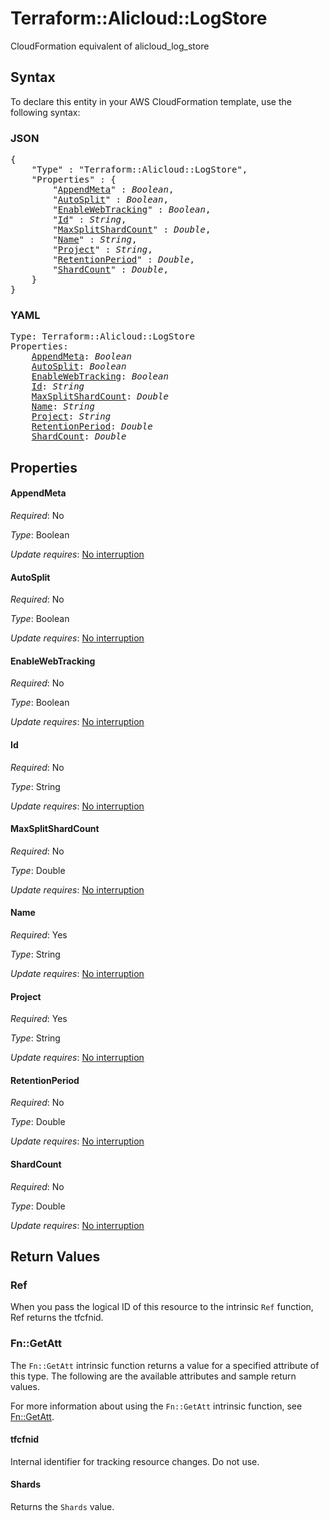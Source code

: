 # Terraform::Alicloud::LogStore

CloudFormation equivalent of alicloud_log_store

## Syntax

To declare this entity in your AWS CloudFormation template, use the following syntax:

### JSON

<pre>
{
    "Type" : "Terraform::Alicloud::LogStore",
    "Properties" : {
        "<a href="#appendmeta" title="AppendMeta">AppendMeta</a>" : <i>Boolean</i>,
        "<a href="#autosplit" title="AutoSplit">AutoSplit</a>" : <i>Boolean</i>,
        "<a href="#enablewebtracking" title="EnableWebTracking">EnableWebTracking</a>" : <i>Boolean</i>,
        "<a href="#id" title="Id">Id</a>" : <i>String</i>,
        "<a href="#maxsplitshardcount" title="MaxSplitShardCount">MaxSplitShardCount</a>" : <i>Double</i>,
        "<a href="#name" title="Name">Name</a>" : <i>String</i>,
        "<a href="#project" title="Project">Project</a>" : <i>String</i>,
        "<a href="#retentionperiod" title="RetentionPeriod">RetentionPeriod</a>" : <i>Double</i>,
        "<a href="#shardcount" title="ShardCount">ShardCount</a>" : <i>Double</i>,
    }
}
</pre>

### YAML

<pre>
Type: Terraform::Alicloud::LogStore
Properties:
    <a href="#appendmeta" title="AppendMeta">AppendMeta</a>: <i>Boolean</i>
    <a href="#autosplit" title="AutoSplit">AutoSplit</a>: <i>Boolean</i>
    <a href="#enablewebtracking" title="EnableWebTracking">EnableWebTracking</a>: <i>Boolean</i>
    <a href="#id" title="Id">Id</a>: <i>String</i>
    <a href="#maxsplitshardcount" title="MaxSplitShardCount">MaxSplitShardCount</a>: <i>Double</i>
    <a href="#name" title="Name">Name</a>: <i>String</i>
    <a href="#project" title="Project">Project</a>: <i>String</i>
    <a href="#retentionperiod" title="RetentionPeriod">RetentionPeriod</a>: <i>Double</i>
    <a href="#shardcount" title="ShardCount">ShardCount</a>: <i>Double</i>
</pre>

## Properties

#### AppendMeta

_Required_: No

_Type_: Boolean

_Update requires_: [No interruption](https://docs.aws.amazon.com/AWSCloudFormation/latest/UserGuide/using-cfn-updating-stacks-update-behaviors.html#update-no-interrupt)

#### AutoSplit

_Required_: No

_Type_: Boolean

_Update requires_: [No interruption](https://docs.aws.amazon.com/AWSCloudFormation/latest/UserGuide/using-cfn-updating-stacks-update-behaviors.html#update-no-interrupt)

#### EnableWebTracking

_Required_: No

_Type_: Boolean

_Update requires_: [No interruption](https://docs.aws.amazon.com/AWSCloudFormation/latest/UserGuide/using-cfn-updating-stacks-update-behaviors.html#update-no-interrupt)

#### Id

_Required_: No

_Type_: String

_Update requires_: [No interruption](https://docs.aws.amazon.com/AWSCloudFormation/latest/UserGuide/using-cfn-updating-stacks-update-behaviors.html#update-no-interrupt)

#### MaxSplitShardCount

_Required_: No

_Type_: Double

_Update requires_: [No interruption](https://docs.aws.amazon.com/AWSCloudFormation/latest/UserGuide/using-cfn-updating-stacks-update-behaviors.html#update-no-interrupt)

#### Name

_Required_: Yes

_Type_: String

_Update requires_: [No interruption](https://docs.aws.amazon.com/AWSCloudFormation/latest/UserGuide/using-cfn-updating-stacks-update-behaviors.html#update-no-interrupt)

#### Project

_Required_: Yes

_Type_: String

_Update requires_: [No interruption](https://docs.aws.amazon.com/AWSCloudFormation/latest/UserGuide/using-cfn-updating-stacks-update-behaviors.html#update-no-interrupt)

#### RetentionPeriod

_Required_: No

_Type_: Double

_Update requires_: [No interruption](https://docs.aws.amazon.com/AWSCloudFormation/latest/UserGuide/using-cfn-updating-stacks-update-behaviors.html#update-no-interrupt)

#### ShardCount

_Required_: No

_Type_: Double

_Update requires_: [No interruption](https://docs.aws.amazon.com/AWSCloudFormation/latest/UserGuide/using-cfn-updating-stacks-update-behaviors.html#update-no-interrupt)

## Return Values

### Ref

When you pass the logical ID of this resource to the intrinsic `Ref` function, Ref returns the tfcfnid.

### Fn::GetAtt

The `Fn::GetAtt` intrinsic function returns a value for a specified attribute of this type. The following are the available attributes and sample return values.

For more information about using the `Fn::GetAtt` intrinsic function, see [Fn::GetAtt](https://docs.aws.amazon.com/AWSCloudFormation/latest/UserGuide/intrinsic-function-reference-getatt.html).

#### tfcfnid

Internal identifier for tracking resource changes. Do not use.

#### Shards

Returns the <code>Shards</code> value.

